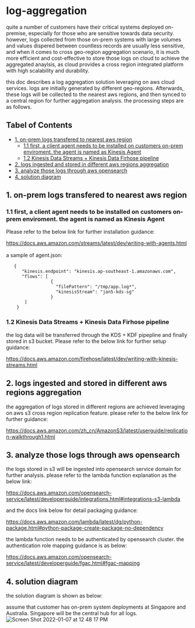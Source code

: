 # log-aggregation

quite a number of customers have their critical systems deployed on-premise, especially for those who are sensitive towards data security.
however, logs collected from those on-prem systems with large volumes and values dispered between countless records are usually less sensitive, and when it comes to cross geo-region aggregation scenario, it is much more efficient and cost-effective to store those logs on cloud to achieve the aggregated anaylsis, as cloud provides a cross region integrated platform with high scalability and durability.

this doc describes a log aggregation solution leveraging on aws cloud services. logs are initially generated by different geo-regions. Afterwards, these logs will be collected to the nearest aws regions, and then synced to a central region for further aggregation analysis. the processing steps are as follows.

## Tabel of Contents
- [1. on-prem logs transfered to nearest aws region](#1-on-prem-logs-transfered-to-nearest-aws-region)
   - [1.1 first, a client agent needs to be installed on customers on-prem enviroment. the agent is named as Kinesis Agent](#11-first-a-client-agent-needs-to-be-installed-on-customers-on-prem-enviroment-the-agent-is-named-as-kinesis-agent)
   - [1.2 Kinesis Data Streams + Kinesis Data Firhose pipeline](#12-kinesis-data-streams--kinesis-data-firhose-pipeline)
- [2. logs ingested and stored in different aws regions aggregation](#2-logs-ingested-and-stored-in-different-aws-regions-aggregation)
- [3. analyze those logs through aws opensearch](#3-analyze-those-logs-through-aws-opensearch)
- [4. solution diagram](#4-solution-diagram)
## 1. on-prem logs transfered to nearest aws region

### 1.1 first, a client agent needs to be installed on customers on-prem enviroment. the agent is named as Kinesis Agent
Please refer to the below link for further installation guidance:
   
https://docs.aws.amazon.com/streams/latest/dev/writing-with-agents.html
   
a sample of agent.json:　
```
   {
      "kinesis.endpoint": "kinesis.ap-southeast-1.amazonaws.com", 
      "flows": [
                 {
                   "filePattern": "/tmp/app.log*",
                   "kinesisStream": "jan5-kds-sg"
                 }
       ]
    }
```

### 1.2 Kinesis Data Streams + Kinesis Data Firhose pipeline
the log data will be transferred through the KDS + KDF pipepline and finally stored in s3 bucket.
Please refer to the below link for further setup guidance:
   
https://docs.aws.amazon.com/firehose/latest/dev/writing-with-kinesis-streams.html
    
    
## 2. logs ingested and stored in different aws regions aggregation
the aggregation of logs stored in different regions are achieved leveraging on aws s3 cross region replication feature.
please refer to the below link for further guidance:
   
https://docs.aws.amazon.com/zh_cn/AmazonS3/latest/userguide/replication-walkthrough1.html

## 3. analyze those logs through aws opensearch
the logs stored in s3 will be ingested into opensearch service domain for further analysis.
please refer to the lambda function explanation as the below link:
   
https://docs.aws.amazon.com/opensearch-service/latest/developerguide/integrations.html#integrations-s3-lambda
   
and the docs link below for detail packaging guidance:
   
https://docs.aws.amazon.com/lambda/latest/dg/python-package.html#python-package-create-package-no-dependency
   
the lambda function needs to be authenticated by opensearch cluster. the authentication role mapping guidance is as below:
   
https://docs.aws.amazon.com/opensearch-service/latest/developerguide/fgac.html#fgac-mapping
   
   
## 4. solution diagram
the solution diagram is shown as below:

assume that customer has on-prem system deployments at Singapore and Australia. Singapore will be the central hub for all logs. 
![Screen Shot 2022-01-07 at 12 48 17 PM](https://user-images.githubusercontent.com/97269758/148493379-3d8a64f6-8ca8-4d66-9662-33701b725a28.png)
